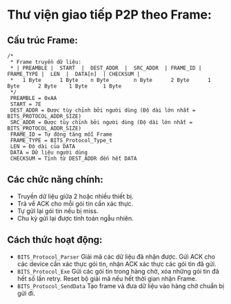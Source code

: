# Thư viện giao tiếp P2P theo Frame:
## Cấu trúc Frame:
```
/*
 * Frame truyền dữ liệu:
 * | PREAMBLE |  START  |  DEST_ADDR  |  SRC_ADDR  | FRAME_ID | FRAME_TYPE |  LEN  |  DATA[n]  | CHECKSUM |
 *   1 Byte      1 Byte    n Byte        n Byte      2 Byte      1 Byte      2 Byte    1 Byte     1 Byte
 */
 PREAMBLE = 0xAA
 START = 7E
 DEST_ADDR = Được tùy chỉnh bởi người dùng (Độ dài lớn nhất = BITS_PROTOCOL_ADDR_SIZE)
 SRC_ADDR = Được tùy chỉnh bởi người dùng (Độ dài lớn nhất = BITS_PROTOCOL_ADDR_SIZE)
 FRAME_ID = Tự động tăng mỗi Frame
 FRAME_TYPE = BITS_Protocol_Type_t
 LEN = Độ dài của DATA
 DATA = Dữ liệu người dùng
 CHECKSUM = Tính từ DEST_ADDR đến hết DATA
```
## Các chức năng chính:
- Truyền dữ liệu giữa 2 hoặc nhiều thiết bị.
- Trả về ACK cho mỗi gói tin cần xác thực.
- Tự gửi lại gói tin nếu bị miss.
- Chu kỳ gửi lại được tính toán ngẫu nhiên.

## Cách thức hoạt động:
- ```BITS_Protocol_Parser```  Giải mã các dữ liệu đã nhận được. Gửi ACK cho các device cần xác thực gói tin, nhận ACK xác thực các gói tin đã gửi.
- ```BITS_Protocol_Exe```  Gửi các gói tin trong hàng chờ, xóa những gói tin đã hết số lần retry. Reset bộ giải mã nếu hết thời gian nhận Frame.
- ```BITS_Protocol_SendData```  Tạo frame và đưa dữ liệu vào hàng chờ chuẩn bị gửi đi.